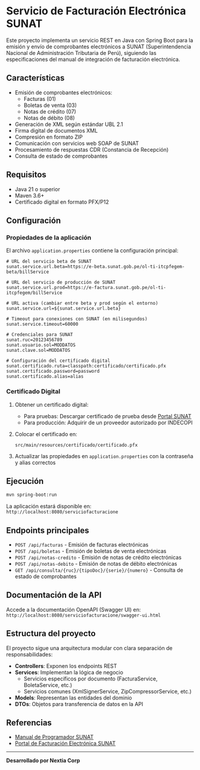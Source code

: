 # Servicio de Facturación Electrónica SUNAT

Este proyecto implementa un servicio REST en Java con Spring Boot para la emisión y envío de comprobantes electrónicos a SUNAT (Superintendencia Nacional de Administración Tributaria de Perú), siguiendo las especificaciones del manual de integración de facturación electrónica.

## Características

- Emisión de comprobantes electrónicos:
  - Facturas (01)
  - Boletas de venta (03)
  - Notas de crédito (07)
  - Notas de débito (08)
- Generación de XML según estándar UBL 2.1
- Firma digital de documentos XML
- Compresión en formato ZIP
- Comunicación con servicios web SOAP de SUNAT
- Procesamiento de respuestas CDR (Constancia de Recepción)
- Consulta de estado de comprobantes

## Requisitos

- Java 21 o superior
- Maven 3.6+
- Certificado digital en formato PFX/P12

## Configuración

### Propiedades de la aplicación

El archivo `application.properties` contiene la configuración principal:

```properties
# URL del servicio beta de SUNAT
sunat.service.url.beta=https://e-beta.sunat.gob.pe/ol-ti-itcpfegem-beta/billService

# URL del servicio de producción de SUNAT
sunat.service.url.prod=https://e-factura.sunat.gob.pe/ol-ti-itcpfegem/billService

# URL activa (cambiar entre beta y prod según el entorno)
sunat.service.url=${sunat.service.url.beta}

# Timeout para conexiones con SUNAT (en milisegundos)
sunat.service.timeout=60000

# Credenciales para SUNAT
sunat.ruc=20123456789
sunat.usuario.sol=MODDATOS
sunat.clave.sol=MODDATOS

# Configuración del certificado digital
sunat.certificado.ruta=classpath:certificado/certificado.pfx
sunat.certificado.password=password
sunat.certificado.alias=alias
```

### Certificado Digital

1. Obtener un certificado digital:
   - Para pruebas: Descargar certificado de prueba desde [Portal SUNAT](https://orientacion.sunat.gob.pe/images/imagenes/contenido/comprobantes/certificados-digitales-prueba-set.zip)
   - Para producción: Adquirir de un proveedor autorizado por INDECOPI

2. Colocar el certificado en:
   ```
   src/main/resources/certificado/certificado.pfx
   ```

3. Actualizar las propiedades en `application.properties` con la contraseña y alias correctos

## Ejecución

```bash
mvn spring-boot:run
```

La aplicación estará disponible en: `http://localhost:8080/serviciofacturacione`

## Endpoints principales

- `POST /api/facturas` - Emisión de facturas electrónicas
- `POST /api/boletas` - Emisión de boletas de venta electrónicas
- `POST /api/notas-credito` - Emisión de notas de crédito electrónicas
- `POST /api/notas-debito` - Emisión de notas de débito electrónicas
- `GET /api/consulta/{ruc}/{tipoDoc}/{serie}/{numero}` - Consulta de estado de comprobantes

## Documentación de la API

Accede a la documentación OpenAPI (Swagger UI) en:
`http://localhost:8080/serviciofacturacione/swagger-ui.html`

## Estructura del proyecto

El proyecto sigue una arquitectura modular con clara separación de responsabilidades:

- **Controllers**: Exponen los endpoints REST
- **Services**: Implementan la lógica de negocio
  - Servicios específicos por documento (FacturaService, BoletaService, etc.)
  - Servicios comunes (XmlSignerService, ZipCompressorService, etc.)
- **Models**: Representan las entidades del dominio
- **DTOs**: Objetos para transferencia de datos en la API

## Referencias

- [Manual de Programador SUNAT](https://cpe.sunat.gob.pe/sites/default/files/inline-files/manual_programador%20%281%29.pdf)
- [Portal de Facturación Electrónica SUNAT](https://cpe.sunat.gob.pe/)

---

**Desarrollado por Nextia Corp**
